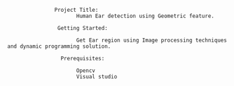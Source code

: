                    Project Title:
                          Human Ear detection using Geometric feature.
                    
                    Getting Started:
                    
                          Get Ear region using Image processing techniques and dynamic programming solution.
                     
                     Prerequisites:
                     
                          Opencv
                          Visual studio
                      
